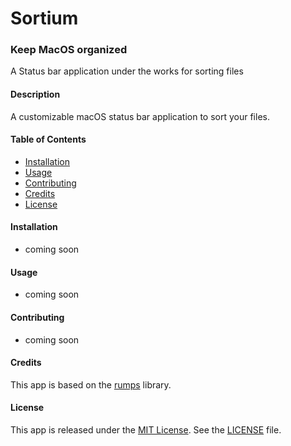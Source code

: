# Sortium

### Keep MacOS organized

A Status bar application under the works for sorting files

#### Description
A customizable macOS status bar application to sort your files.


#### Table of Contents
- [Installation](#installation)
- [Usage](#usage)
- [Contributing](#contributing)
- [Credits](#credits)
- [License](#license)

#### Installation
- coming soon
#### Usage
- coming soon
#### Contributing
- coming soon
#### Credits
This app is based on the [rumps](https://github.com/jaredks/rumps) library.

#### License
This app is released under the [MIT License](https://opensource.org/licenses/MIT). See the [LICENSE](https://github.com/raphaelhuefner/allbar/blob/master/LICENSE) file.
